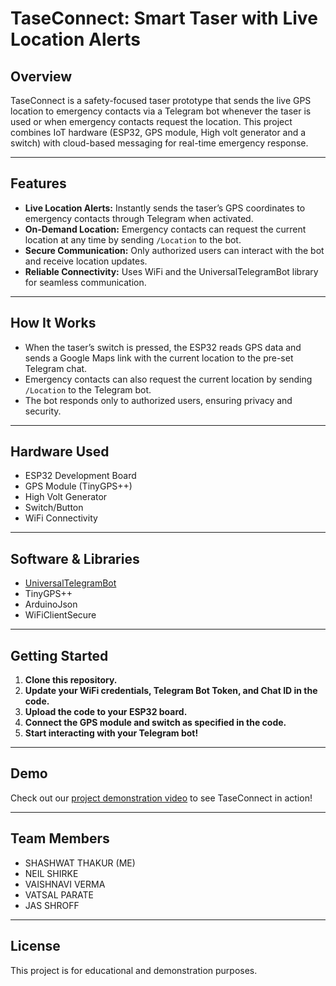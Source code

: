 # TaseConnect: Smart Taser with Live Location Alerts

## Overview

TaseConnect is a safety-focused taser prototype that sends the live GPS location to emergency contacts via a Telegram bot whenever the taser is used or when emergency contacts request the location. This project combines IoT hardware (ESP32, GPS module, High volt generator and a switch) with cloud-based messaging for real-time emergency response.

---

## Features

- **Live Location Alerts:** Instantly sends the taser’s GPS coordinates to emergency contacts through Telegram when activated.
- **On-Demand Location:** Emergency contacts can request the current location at any time by sending `/Location` to the bot.
- **Secure Communication:** Only authorized users can interact with the bot and receive location updates.
- **Reliable Connectivity:** Uses WiFi and the UniversalTelegramBot library for seamless communication.

---

## How It Works

- When the taser’s switch is pressed, the ESP32 reads GPS data and sends a Google Maps link with the current location to the pre-set Telegram chat.
- Emergency contacts can also request the current location by sending `/Location` to the Telegram bot.
- The bot responds only to authorized users, ensuring privacy and security.

---

## Hardware Used

- ESP32 Development Board
- GPS Module (TinyGPS++)
- High Volt Generator
- Switch/Button
- WiFi Connectivity

---

## Software & Libraries

- [UniversalTelegramBot](https://github.com/witnessmenow/Universal-Arduino-Telegram-Bot)
- TinyGPS++
- ArduinoJson
- WiFiClientSecure

---

## Getting Started

1. **Clone this repository.**
2. **Update your WiFi credentials, Telegram Bot Token, and Chat ID in the code.**
3. **Upload the code to your ESP32 board.**
4. **Connect the GPS module and switch as specified in the code.**
5. **Start interacting with your Telegram bot!**

---

## Demo

Check out our [project demonstration video](#) to see TaseConnect in action!

---

## Team Members

- SHASHWAT THAKUR (ME)
- NEIL SHIRKE
- VAISHNAVI VERMA
- VATSAL PARATE
- JAS SHROFF

---

## License

This project is for educational and demonstration purposes.

